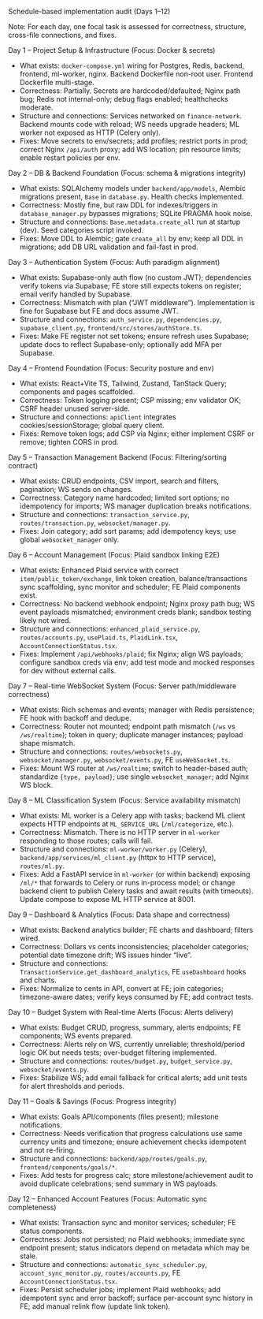 Schedule-based implementation audit (Days 1–12)

Note: For each day, one focal task is assessed for correctness, structure, cross-file connections, and fixes.

Day 1 – Project Setup & Infrastructure (Focus: Docker & secrets)
- What exists: `docker-compose.yml` wiring for Postgres, Redis, backend, frontend, ml-worker, nginx. Backend Dockerfile non-root user. Frontend Dockerfile multi-stage.
- Correctness: Partially. Secrets are hardcoded/defaulted; Nginx path bug; Redis not internal-only; debug flags enabled; healthchecks moderate.
- Structure and connections: Services networked on `finance-network`. Backend mounts code with reload; WS needs upgrade headers; ML worker not exposed as HTTP (Celery only).
- Fixes: Move secrets to env/secrets; add profiles; restrict ports in prod; correct Nginx `/api/auth` proxy; add WS location; pin resource limits; enable restart policies per env.

Day 2 – DB & Backend Foundation (Focus: schema & migrations integrity)
- What exists: SQLAlchemy models under `backend/app/models`, Alembic migrations present, `Base` in `database.py`. Health checks implemented.
- Correctness: Mostly fine, but raw DDL for indexes/triggers in `database_manager.py` bypasses migrations; SQLite PRAGMA hook noise.
- Structure and connections: `Base.metadata.create_all` run at startup (dev). Seed categories script invoked.
- Fixes: Move DDL to Alembic; gate `create_all` by env; keep all DDL in migrations; add DB URL validation and fail-fast in prod.

Day 3 – Authentication System (Focus: Auth paradigm alignment)
- What exists: Supabase-only auth flow (no custom JWT); dependencies verify tokens via Supabase; FE store still expects tokens on register; email verify handled by Supabase.
- Correctness: Mismatch with plan (“JWT middleware”). Implementation is fine for Supabase but FE and docs assume JWT.
- Structure and connections: `auth_service.py`, `dependencies.py`, `supabase_client.py`, `frontend/src/stores/authStore.ts`.
- Fixes: Make FE register not set tokens; ensure refresh uses Supabase; update docs to reflect Supabase-only; optionally add MFA per Supabase.

Day 4 – Frontend Foundation (Focus: Security posture and env)
- What exists: React+Vite TS, Tailwind, Zustand, TanStack Query; components and pages scaffolded.
- Correctness: Token logging present; CSP missing; env validator OK; CSRF header unused server-side.
- Structure and connections: `apiClient` integrates cookies/sessionStorage; global query client.
- Fixes: Remove token logs; add CSP via Nginx; either implement CSRF or remove; tighten CORS in prod.

Day 5 – Transaction Management Backend (Focus: Filtering/sorting contract)
- What exists: CRUD endpoints, CSV import, search and filters, pagination; WS sends on changes.
- Correctness: Category name hardcoded; limited sort options; no idempotency for imports; WS manager duplication breaks notifications.
- Structure and connections: `transaction_service.py`, `routes/transaction.py`, `websocket/manager.py`.
- Fixes: Join category; add sort params; add idempotency keys; use global `websocket_manager` only.

Day 6 – Account Management (Focus: Plaid sandbox linking E2E)
- What exists: Enhanced Plaid service with correct `item/public_token/exchange`, link token creation, balance/transactions sync scaffolding, sync monitor and scheduler; FE Plaid components exist.
- Correctness: No backend webhook endpoint; Nginx proxy path bug; WS event payloads mismatched; environment creds blank; sandbox testing likely not wired.
- Structure and connections: `enhanced_plaid_service.py`, `routes/accounts.py`, `usePlaid.ts`, `PlaidLink.tsx`, `AccountConnectionStatus.tsx`.
- Fixes: Implement `/api/webhooks/plaid`; fix Nginx; align WS payloads; configure sandbox creds via env; add test mode and mocked responses for dev without external calls.

Day 7 – Real-time WebSocket System (Focus: Server path/middleware correctness)
- What exists: Rich schemas and events; manager with Redis persistence; FE hook with backoff and dedupe.
- Correctness: Router not mounted; endpoint path mismatch (`/ws` vs `/ws/realtime`); token in query; duplicate manager instances; payload shape mismatch.
- Structure and connections: `routes/websockets.py`, `websocket/manager.py`, `websocket/events.py`, FE `useWebSocket.ts`.
- Fixes: Mount WS router at `/ws/realtime`; switch to header-based auth; standardize `{type, payload}`; use single `websocket_manager`; add Nginx WS block.

Day 8 – ML Classification System (Focus: Service availability mismatch)
- What exists: ML worker is a Celery app with tasks; backend ML client expects HTTP endpoints at `ML_SERVICE_URL` (`/ml/categorize`, etc.).
- Correctness: Mismatch. There is no HTTP server in `ml-worker` responding to those routes; calls will fail.
- Structure and connections: `ml-worker/worker.py` (Celery), `backend/app/services/ml_client.py` (httpx to HTTP service), `routes/ml.py`.
- Fixes: Add a FastAPI service in `ml-worker` (or within backend) exposing `/ml/*` that forwards to Celery or runs in-process model; or change backend client to publish Celery tasks and await results (with timeouts). Update compose to expose ML HTTP service at 8001.

Day 9 – Dashboard & Analytics (Focus: Data shape and correctness)
- What exists: Backend analytics builder; FE charts and dashboard; filters wired.
- Correctness: Dollars vs cents inconsistencies; placeholder categories; potential date timezone drift; WS issues hinder “live”.
- Structure and connections: `TransactionService.get_dashboard_analytics`, FE `useDashboard` hooks and charts.
- Fixes: Normalize to cents in API, convert at FE; join categories; timezone-aware dates; verify keys consumed by FE; add contract tests.

Day 10 – Budget System with Real-time Alerts (Focus: Alerts delivery)
- What exists: Budget CRUD, progress, summary, alerts endpoints; FE components; WS events prepared.
- Correctness: Alerts rely on WS, currently unreliable; threshold/period logic OK but needs tests; over-budget filtering implemented.
- Structure and connections: `routes/budget.py`, `budget_service.py`, `websocket/events.py`.
- Fixes: Stabilize WS; add email fallback for critical alerts; add unit tests for alert thresholds and periods.

Day 11 – Goals & Savings (Focus: Progress integrity)
- What exists: Goals API/components (files present); milestone notifications.
- Correctness: Needs verification that progress calculations use same currency units and timezone; ensure achievement checks idempotent and not re-firing.
- Structure and connections: `backend/app/routes/goals.py`, `frontend/components/goals/*`.
- Fixes: Add tests for progress calc; store milestone/achievement audit to avoid duplicate celebrations; send summary in WS payloads.

Day 12 – Enhanced Account Features (Focus: Automatic sync completeness)
- What exists: Transaction sync and monitor services; scheduler; FE status components.
- Correctness: Jobs not persisted; no Plaid webhooks; immediate sync endpoint present; status indicators depend on metadata which may be stale.
- Structure and connections: `automatic_sync_scheduler.py`, `account_sync_monitor.py`, `routes/accounts.py`, FE `AccountConnectionStatus.tsx`.
- Fixes: Persist scheduler jobs; implement Plaid webhooks; add idempotent sync and error backoff; surface per-account sync history in FE; add manual relink flow (update link token).


